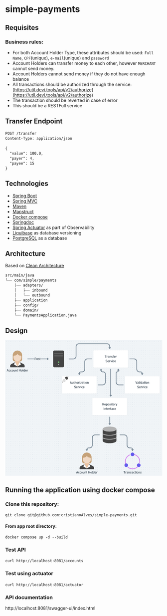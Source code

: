 # simple-payments
## Requisites

### Business rules:

- For both Account Holder Type, these attributes should be used: `Full Name`, `CPF`(unique), `e-mail`(unique) and `password`
- Account Holders can transfer money to each other, however `MERCHANT` cannot send money.
- Account Holders cannot send money if they do not have enough balance
- All transactions should be authorized through the service: [https://util.devi.tools/api/v2/authorize](https://util.devi.tools/api/v2/authorize)
- The transaction should be reverted in case of error 
- This should be a RESTFull service

## Transfer Endpoint

```http request
POST /transfer
Content-Type: application/json

{
  "value": 100.0,
  "payer": 4,
  "payee": 15
}
```

## Technologies
* [Spring Boot](https://spring.io/projects/spring-boot)
* [Spring MVC](https://docs.spring.io/spring-framework/reference/web/webmvc.html)
* [Maven](https://maven.apache.org/)
* [Mapstruct](https://mapstruct.org/)
* [Docker compose](https://docs.docker.com/compose/)
* [Springdoc](https://springdoc.org/)
* [Spring Actuator](https://docs.spring.io/spring-boot/docs/2.0.x/actuator-api/html/) as part of Observability
* [Liquibase](https://www.liquibase.com/) as database versioning
* [PostgreSQL](https://www.postgresql.org/) as a database

## Architecture
Based on [Clean Architecture](https://blog.cleancoder.com/uncle-bob/2012/08/13/the-clean-architecture.html)
```
src/main/java
└── com/simple/payments
    |── adapters/ 
    │   ├── inbound
    │   └── outbound
    ├── application 
    ├── config/
    ├── domain/
    └── PaymentsApplication.java
```
## Design
![Desenho de Arquitetura](others/etc/docs/payment-design.png)

## Running the application using docker compose
### Clone this repository:
```
git clone git@github.com:cristianoAlves/simple-payments.git
```

#### From app root directory:
```
docker compose up -d --build
```
### Test API
`curl http://localhost:8081/accounts`
### Test using actuator
`curl http://localhost:8081/actuator`

### API documentation
http://localhost:8081/swagger-ui/index.html
